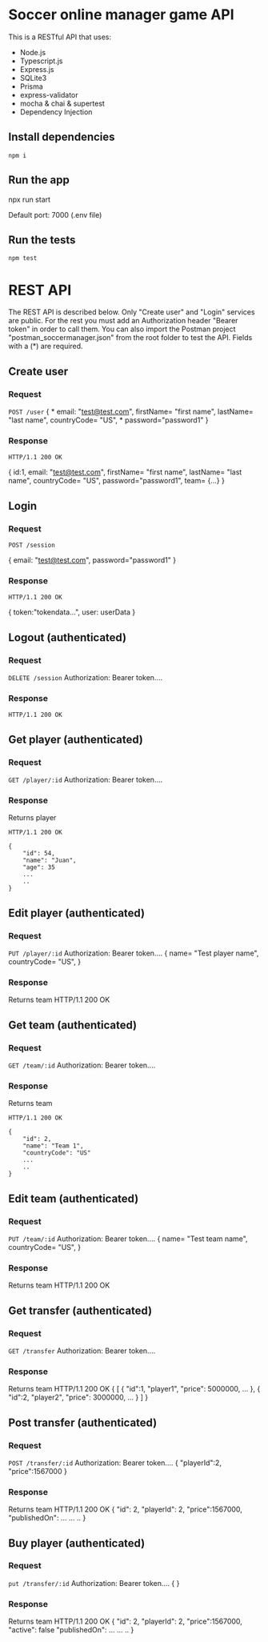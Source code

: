 # Soccer online manager game API

This is a RESTful API that uses:

- Node.js
- Typescript.js
- Express.js
- SQLite3
- Prisma 
- express-validator
- mocha & chai & supertest
- Dependency Injection


## Install dependencies

    npm i

## Run the app 

   npx run start
   
Default port: 7000 (.env file)

## Run the tests

    npm test

# REST API

The REST API is described below. Only "Create user" and "Login" services are public. For the rest you must add an Authorization header "Bearer token" in order to call them. You can also import the Postman project "postman_soccermanager.json" from the root folder to test the API.
Fields with a (*) are required.
## Create user

### Request
`POST /user`
{
	* email: "test@test.com",
	firstName= "first name",
	lastName= "last name",
	countryCode= "US",
	* password="password1"
}

### Response
    HTTP/1.1 200 OK 
{
	id:1,
	email: "test@test.com",
	firstName= "first name",
	lastName= "last name",
	countryCode= "US",
	password="password1",
	team= {...}
}

## Login

### Request
`POST /session`

{
	email: "test@test.com",
	password="password1"
}

### Response
    HTTP/1.1 200 OK  
{
	token:"tokendata...",
	user: userData
}

## Logout (authenticated)

### Request
`DELETE /session`
Authorization: Bearer token....

### Response
    HTTP/1.1 200 OK  

## Get player (authenticated)
### Request
`GET /player/:id`
Authorization: Bearer token....


### Response
Returns player 

    HTTP/1.1 200 OK 

	{
		"id": 54,
	    "name": "Juan", 
	    "age": 35
	    ...
	    ..
	}

## Edit player (authenticated)
### Request
`PUT /player/:id`
Authorization: Bearer token....
{
	name= "Test player name",
	countryCode= "US",
}
### Response
Returns team 
HTTP/1.1 200 OK 



## Get team (authenticated)
### Request
`GET /team/:id`
Authorization: Bearer token....
### Response
Returns team 

    HTTP/1.1 200 OK 

	{
		"id": 2,
	    "name": "Team 1", 
	    "countryCode": "US"
	    ...
	    ..
	}

## Edit team (authenticated)
### Request
`PUT /team/:id`
Authorization: Bearer token....
{
	name= "Test team name",
	countryCode= "US",
}

### Response
Returns team 
HTTP/1.1 200 OK 


## Get transfer (authenticated)
### Request
`GET /transfer`
Authorization: Bearer token....

### Response
Returns team 
HTTP/1.1 200 OK 
{
	[
		{
			"id":1,
			"player1",
			"price": 5000000,
			...
		}, 
		{
			"id":2,
			"player2",
			"price": 3000000,
			...
		}
	]
}

## Post transfer (authenticated)
### Request
`POST /transfer/:id`
Authorization: Bearer token....
{
	"playerId":2,
	"price":1567000
}
### Response
Returns team 
HTTP/1.1 200 OK 
{
	"id": 2,
	"playerId": 2, 
	"price":1567000,
	"publishedOn": ...
	...
	..
}


## Buy player (authenticated)
### Request
`put /transfer/:id`
Authorization: Bearer token....
{
}
### Response
Returns team 
HTTP/1.1 200 OK 
{
	"id": 2,
	"playerId": 2, 
	"price":1567000,
	"active": false
	"publishedOn": ...
	...
	..
}